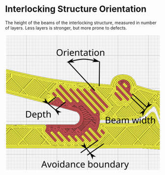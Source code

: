Interlocking Structure Orientation
====
The height of the beams of the interlocking structure, measured in number of layers. Less layers is stronger, but more prone to defects.

![Interlocking Structure Orientation](../images/interlocking.svg)